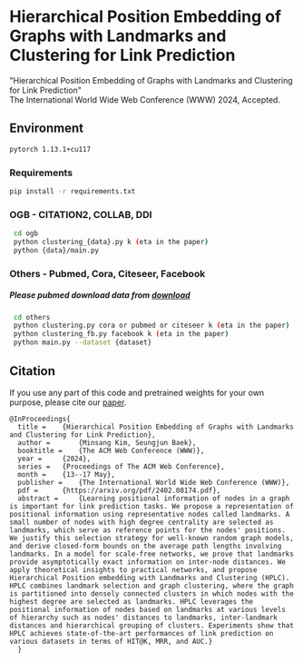 # Hierarchical Position Embedding of Graphs with Landmarks and Clustering for Link Prediction
"Hierarchical Position Embedding of Graphs with Landmarks and Clustering for Link Prediction" <br> The International World Wide Web Conference (WWW) 2024, Accepted. <br>


## Environment
```bash
pytorch 1.13.1+cu117
```

### Requirements
```bash
pip install -r requirements.txt
```

### OGB - CITATION2, COLLAB, DDI
```bash
 cd ogb
 python clustering_{data}.py k (eta in the paper)
 python {data}/main.py
```


### Others - Pubmed, Cora, Citeseer, Facebook
##### Please pubmed download data from [download](https://drive.google.com/drive/folders/1IJGklD1nvsAOfDUQDJF0by7YxtGrprgS?usp=sharing)
```bash
 cd others
 python clustering.py cora or pubmed or citeseer k (eta in the paper)
 python clustering_fb.py facebook k (eta in the paper)
 python main.py --dataset {dataset}
```

## Citation
If you use any part of this code and pretrained weights for your own purpose, please cite our [paper](https://arxiv.org/pdf/2402.08174.pdf).
```
@InProceedings{
  title = 	 {Hierarchical Position Embedding of Graphs with Landmarks and Clustering for Link Prediction},
  author =       {Minsang Kim, Seungjun Baek},
  booktitle = 	 {The ACM Web Conference (WWW)},
  year = 	 {2024},
  series = 	 {Proceedings of The ACM Web Conference},
  month = 	 {13--17 May},
  publisher =    {The International World Wide Web Conference (WWW)},
  pdf = 	 {https://arxiv.org/pdf/2402.08174.pdf},
  abstract = 	 {Learning positional information of nodes in a graph is important for link prediction tasks. We propose a representation of positional information using representative nodes called landmarks. A small number of nodes with high degree centrality are selected as landmarks, which serve as reference points for the nodes' positions. We justify this selection strategy for well-known random graph models, and derive closed-form bounds on the average path lengths involving landmarks. In a model for scale-free networks, we prove that landmarks provide asymptotically exact information on inter-node distances. We apply theoretical insights to practical networks, and propose Hierarchical Position embedding with Landmarks and Clustering (HPLC). HPLC combines landmark selection and graph clustering, where the graph is partitioned into densely connected clusters in which nodes with the highest degree are selected as landmarks. HPLC leverages the positional information of nodes based on landmarks at various levels of hierarchy such as nodes' distances to landmarks, inter-landmark distances and hierarchical grouping of clusters. Experiments show that HPLC achieves state-of-the-art performances of link prediction on various datasets in terms of HIT@K, MRR, and AUC.}
  }
```
